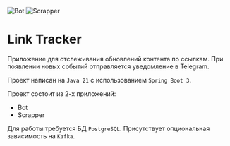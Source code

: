 ![Bot](https://github.com/Macbeth-Klm/Tinkoff-java-course-2024/actions/workflows/bot.yml/badge.svg)
![Scrapper](https://github.com/Macbeth-Klm/Tinkoff-java-course-2024/actions/workflows/scrapper.yml/badge.svg)

# Link Tracker

Приложение для отслеживания обновлений контента по ссылкам.
При появлении новых событий отправляется уведомление в Telegram.

Проект написан на `Java 21` с использованием `Spring Boot 3`.

Проект состоит из 2-х приложений:
* Bot
* Scrapper

Для работы требуется БД `PostgreSQL`. Присутствует опциональная зависимость на `Kafka`.
